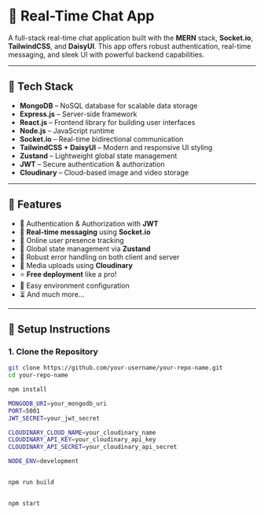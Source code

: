 # 🚀 Real-Time Chat App

A full-stack real-time chat application built with the **MERN** stack, **Socket.io**, **TailwindCSS**, and **DaisyUI**. This app offers robust authentication, real-time messaging, and sleek UI with powerful backend capabilities.

---

## 🌟 Tech Stack

- **MongoDB** – NoSQL database for scalable data storage
- **Express.js** – Server-side framework
- **React.js** – Frontend library for building user interfaces
- **Node.js** – JavaScript runtime
- **Socket.io** – Real-time bidirectional communication
- **TailwindCSS + DaisyUI** – Modern and responsive UI styling
- **Zustand** – Lightweight global state management
- **JWT** – Secure authentication & authorization
- **Cloudinary** – Cloud-based image and video storage

---

## 🔐 Features

- 🎃 Authentication & Authorization with **JWT**
- 👾 **Real-time messaging** using **Socket.io**
- 🚀 Online user presence tracking
- 🧠 Global state management via **Zustand**
- 🐞 Robust error handling on both client and server
- 💾 Media uploads using **Cloudinary**
- ⭐ **Free deployment** like a pro!
- 🔧 Easy environment configuration
- ⏳ And much more...

---

## 🔧 Setup Instructions

### 1. Clone the Repository

```bash
git clone https://github.com/your-username/your-repo-name.git
cd your-repo-name

npm install

MONGODB_URI=your_mongodb_uri
PORT=5001
JWT_SECRET=your_jwt_secret

CLOUDINARY_CLOUD_NAME=your_cloudinary_name
CLOUDINARY_API_KEY=your_cloudinary_api_key
CLOUDINARY_API_SECRET=your_cloudinary_api_secret

NODE_ENV=development


npm run build


npm start
```
